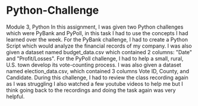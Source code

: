 # Python-Challenge
Module 3, Python
In this assignment, I was given two Python challenges which were PyBank and PyPoll, in this task I had to use the concepts I had learned over the week. 
For the PyBank challenge, I had to create a Python Script which would analyze the financial records of my company. I was also given a dataset named budget_data.csv which contained 2 columns: "Date" and "Profit/Losses". 
For the PyPoll challenge, I had to help a small, rural, U.S. town develop its vote-counting process. I was also given a dataset named election_data.csv, which contained 3 columns Vote ID, County, and Candidate.
During this challenge, I had to review the class recording again as I was struggling I also watched a few youtube videos to help me but I think going back to the recordings and doing the task again was very helpful.
